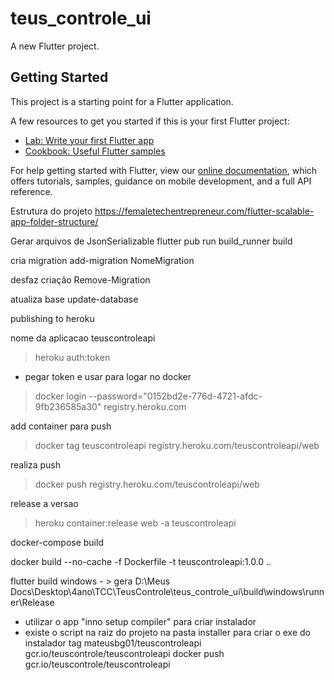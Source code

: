 # teus_controle_ui

A new Flutter project.

## Getting Started

This project is a starting point for a Flutter application.

A few resources to get you started if this is your first Flutter project:

- [Lab: Write your first Flutter app](https://flutter.dev/docs/get-started/codelab)
- [Cookbook: Useful Flutter samples](https://flutter.dev/docs/cookbook)

For help getting started with Flutter, view our
[online documentation](https://flutter.dev/docs), which offers tutorials,
samples, guidance on mobile development, and a full API reference.


Estrutura do projeto
https://femaletechentrepreneur.com/flutter-scalable-app-folder-structure/

Gerar arquivos de JsonSerializable
flutter pub run build_runner build

cria migration
add-migration NomeMigration

desfaz criação
Remove-Migration

atualiza base
update-database


publishing to heroku

nome da aplicacao
teuscontroleapi

>heroku auth:token
- pegar token e usar para logar no docker 
>docker login --password="0152bd2e-776d-4721-afdc-9fb236585a30" registry.heroku.com

add container para push
>docker tag teuscontroleapi registry.heroku.com/teuscontroleapi/web

realiza push
>docker push registry.heroku.com/teuscontroleapi/web

release a versao
>heroku container:release web -a teuscontroleapi



docker-compose build

docker build --no-cache -f Dockerfile -t teuscontroleapi:1.0.0 .. 




flutter build windows - > gera D:\Meus Docs\Desktop\4ano\TCC\TeusControle\teus_controle_ui\build\windows\runner\Release

- utilizar o app "inno setup compiler" para criar instalador
- existe o script na raiz do projeto na pasta installer para criar o exe do instalador
  tag mateusbg01/teuscontroleapi gcr.io/teuscontrole/teuscontroleapi
  docker push gcr.io/teuscontrole/teuscontroleapi